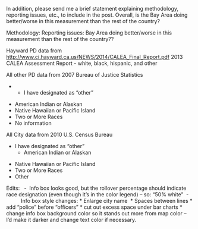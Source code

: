 In addition, please send me a brief statement explaining methodology, reporting issues, etc., to include in the post. Overall, is the Bay Area doing better/worse in this measurement than the rest of the country? 

Methodology:
Reporting issues: 
Bay Area doing better/worse in this measurement than the rest of the country??

Hayward PD data from http://www.ci.hayward.ca.us/NEWS/2014/CALEA_Final_Report.pdf
2013 CALEA Assessment Report 
	- white, black, hispanic, and other

All other PD data from 2007 Bureau of Justice Statistics
* * I have designated as “other” 
- American Indian or Alaskan
- Native Hawaiian or Pacific Island
- Two or More Races
- No information

All City data from 2010 U.S. Census Bureau
* I have designated as “other” 
	- American Indian or Alaskan
- Native Hawaiian or Pacific Island
- Two or More Races
- Other


Edits: 
 
-  Info box looks good, but the rollover percentage should indicate race designation (even though it’s in the color legend) – so: “50% white” 
-          Info box style changes: * Enlarge city name  * Spaces between lines * add “police” before “officers” * cut out excess space under bar charts * change info box background color so it stands out more from map color – I’d make it darker and change text color if necessary. 

